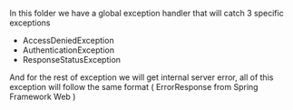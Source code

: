 In this folder we have a global exception handler that will catch 3 specific exceptions

* AccessDeniedException
* AuthenticationException
* ResponseStatusException

And for the rest of exception we will get internal server error, all of this exception will follow the same format ( ErrorResponse from Spring Framework Web )